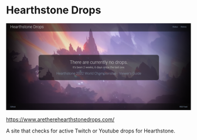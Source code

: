 # Hearthstone Drops
![](Screenshot.png)

https://www.aretherehearthstonedrops.com/

A site that checks for active Twitch or Youtube drops for Hearthstone.
